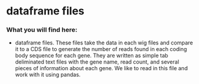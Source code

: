 # dataframe files

### What you will find here:

- dataframe files.  These files take the data in each wig files and compare it to a CDS file to generate the number of reads found in each coding body sequence for each gene. They are written as simple tab deliminated text files with the gene name, read count, and several pieces of information about each gene.  We like to read in this file and work with it using pandas.
